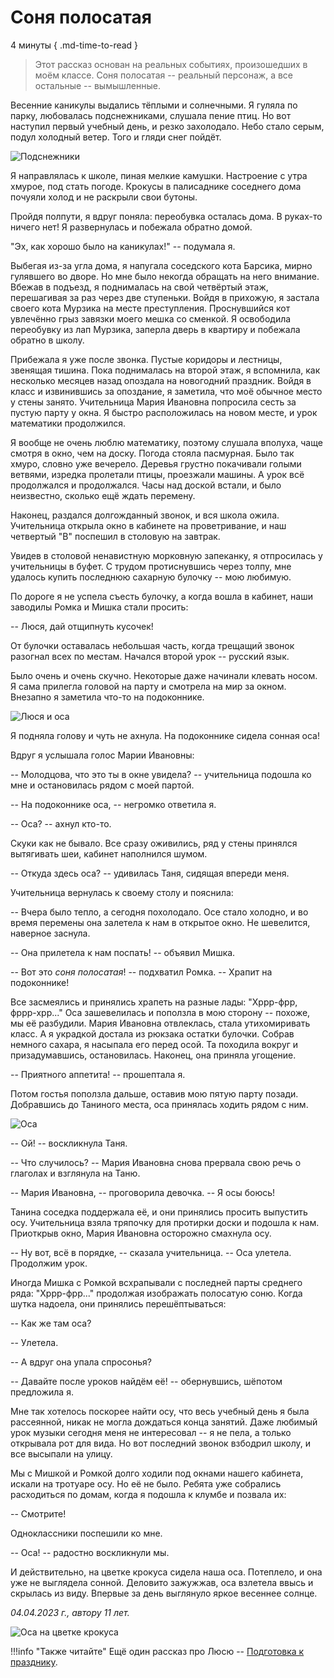 # Соня полосатая

4 минуты
{ .md-time-to-read }

> Этот рассказ основан на реальных событиях, произошедших в моём классе. Соня полосатая -- реальный персонаж, а все остальные -- вымышленные.

Весенние каникулы выдались тёплыми и солнечными. Я гуляла по парку, любовалась подснежниками, слушала пение птиц. Но вот наступил первый учебный день, и резко захолодало. Небо стало серым, подул холодный ветер. Того и гляди снег пойдёт.

![Подснежники](../images/snowdrops.jpg)

Я направлялась к школе, пиная мелкие камушки. Настроение с утра хмурое, под стать погоде. Крокусы в палисаднике соседнего дома почуяли холод и не раскрыли свои бутоны.

Пройдя полпути, я вдруг поняла: переобувка осталась дома. В руках-то ничего нет! Я развернулась и побежала обратно домой.

"Эх, как хорошо было на каникулах!" -- подумала я.

Выбегая из-за угла дома, я напугала соседского кота Барсика, мирно гулявшего во дворе. Но мне было некогда обращать на него внимание. Вбежав в подъезд, я поднималась на свой четвёртый этаж, перешагивая за раз через две ступеньки. Войдя в прихожую, я застала своего кота Мурзика на месте преступления. Проснувшийся кот увлечённо грыз завязки моего мешка со сменкой. Я освободила переобувку из лап Мурзика, заперла дверь в квартиру и побежала обратно в школу.

Прибежала я уже после звонка. Пустые коридоры и лестницы, звенящая тишина. Пока поднималась на второй этаж, я вспомнила, как несколько месяцев назад опоздала на новогодний праздник. Войдя в класс и извинившись за опоздание, я заметила, что моё обычное место у стены занято. Учительница Мария Ивановна попросила сесть за пустую парту у окна. Я быстро расположилась на новом месте, и урок математики продолжился.

Я вообще не очень люблю математику, поэтому слушала вполуха, чаще смотря в окно, чем на доску. Погода стояла пасмурная. Было так хмуро, словно уже вечерело. Деревья грустно покачивали голыми ветвями, изредка пролетали птицы, проезжали машины. А урок всё продолжался и продолжался. Часы над доской встали, и было неизвестно, сколько ещё ждать перемену.

Наконец, раздался долгожданный звонок, и вся школа ожила. Учительница открыла окно в кабинете на проветривание, и наш четвертый "В" поспешил в столовую на завтрак.

Увидев в столовой ненавистную морковную запеканку, я отпросилась у учительницы в буфет. С трудом протиснувшись через толпу, мне удалось купить последнюю сахарную булочку -- мою любимую.

По дороге я не успела съесть булочку, а когда вошла в кабинет, наши заводилы Ромка и Мишка стали просить:

-- Люся, дай отщипнуть кусочек!

От булочки оставалась небольшая часть, когда трещащий звонок разогнал всех по местам. Начался второй урок -- русский язык.

Было очень и очень скучно. Некоторые даже начинали клевать носом. Я сама прилегла головой на парту и смотрела на мир за окном. Внезапно я заметила что-то на подоконнике.

![Люся и оса](../images/Lusia-at-school.jpg)

Я подняла голову и чуть не ахнула. На подоконнике сидела сонная оса!

Вдруг я услышала голос Марии Ивановны:

-- Молодцова, что это ты в окне увидела? -- учительница подошла ко мне и остановилась рядом с моей партой.

-- На подоконнике оса, -- негромко ответила я.

-- Оса? -- ахнул кто-то.

Скуки как не бывало. Все сразу оживились, ряд у стены принялся вытягивать шеи, кабинет наполнился шумом. 

-- Откуда здесь оса? -- удивилась Таня, сидящая впереди меня.

Учительница вернулась к своему столу и пояснила:

-- Вчера было тепло, а сегодня похолодало. Осе стало холодно, и во время перемены она залетела к нам в открытое окно. Не шевелится, наверное заснула.

-- Она прилетела к нам поспать! -- объявил Мишка.

-- Вот это *соня полосатая*! -- подхватил Ромка. -- Храпит на подоконнике!

Все засмеялись и принялись храпеть на разные лады: "Хррр-фрр, фррр-хрр..." Оса зашевелилась и поползла в мою сторону -- похоже, мы её разбудили. Мария Ивановна отвлеклась, стала утихомиривать класс. А я украдкой достала из рюкзака остатки булочки. Собрав немного сахара, я насыпала его перед осой. Та походила вокруг и призадумавшись, остановилась. Наконец, она приняла угощение.

-- Приятного аппетита! -- прошептала я.

Потом гостья поползла дальше, оставив мою пятую парту позади. Добравшись до Таниного места, оса принялась ходить рядом с ним.

![Оса](../images/wasp.jpg)

-- Ой! -- воскликнула Таня.

-- Что случилось? -- Мария Ивановна снова прервала свою речь о глаголах и взглянула на Таню.

-- Мария Ивановна, -- проговорила девочка. -- Я осы боюсь!

Танина соседка поддержала её, и они принялись просить выпустить осу. Учительница взяла тряпочку для протирки доски и подошла к нам. Приоткрыв окно, Мария Ивановна осторожно смахнула осу.

-- Ну вот, всё в порядке, -- сказала учительница. -- Оса улетела. Продолжим урок.

Иногда Мишка с Ромкой всхрапывали с последней парты среднего ряда: "Хррр-фрр..." продолжая изображать полосатую соню. Когда шутка надоела, они принялись перешёптываться:

-- Как же там оса?

-- Улетела.

-- А вдруг она упала спросонья?

-- Давайте после уроков найдём её! -- обернувшись, шёпотом предложила я.

Мне так хотелось поскорее найти осу, что весь учебный день я была рассеянной, никак не могла дождаться конца занятий. Даже любимый урок музыки сегодня меня не интересовал -- я не пела, а только открывала рот для вида. Но вот последний звонок взбодрил школу, и все высыпали на улицу.

Мы с Мишкой и Ромкой долго ходили под окнами нашего кабинета, искали на тротуаре осу. Но её не было. Ребята уже собрались расходиться по домам, когда я подошла к клумбе и позвала их:

-- Смотрите!

Одноклассники поспешили ко мне.

-- Оса! -- радостно воскликнули мы.

И действительно, на цветке крокуса сидела наша оса. Потеплело, и она уже не выглядела сонной. Деловито зажужжав, оса взлетела ввысь и скрылась из виду. Впервые за день выглянуло яркое весеннее солнце.

*04.04.2023 г., автору 11 лет.*

![Оса на цветке крокуса](../images/wasp-crocus.jpg)

!!!info "Также читайте"
    Ещё один рассказ про Люсю -- [Подготовка к празднику](preparation-for-festival.md).
